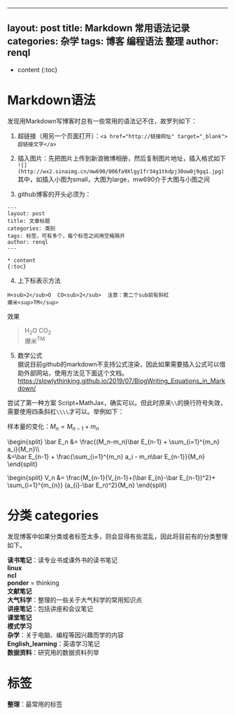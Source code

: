 <script type="text/x-mathjax-config">
  MathJax.Hub.Config({
    tex2jax: {
      inlineMath: [ ['$','$'], ["\\(","\\)"] ],
      processEscapes: true
    }
  });
</script>
<script src="https://cdn.mathjax.org/mathjax/latest/MathJax.js?config=TeX-AMS-MML_HTMLorMML" type="text/javascript"></script>

---
layout: post
title: Markdown 常用语法记录
categories: 杂学
tags: 博客 编程语法 整理
author: renql
---

* content
{:toc}

# Markdown语法
发现用Markdown写博客时总有一些常用的语法记不住，故罗列如下：

1. 超链接（用另一个页面打开）：`<a href="http://链接网址" target="_blank">超链接文字</a>`     

2. 插入图片：先把图片上传到新浪微博相册，然后复制图片地址，插入格式如下     
`![](http://wx2.sinaimg.cn/mw690/006fa9Xlgy1fr34g1tkdpj30ow0j9gq1.jpg)`    
其中，如插入小图为small，大图为large，mw690介于大图与小图之间     

3. github博客的开头必须为：

```
---
layout: post
title: 文章标题
categories: 类别
tags: 标签，可有多个，每个标签之间用空格隔开
author: renql
---

* content
{:toc}
```
4. 上下标表示方法    

```
H<sub>2</sub>O  CO<sub>2</sub>  注意：第二个sub前有斜杠
爆米<sup>TM</sup>
```

效果

> H<sub>2</sub>O  CO<sub>2</sub>     
> 爆米<sup>TM</sup>

5. 数学公式   
据说目前github的markdown不支持公式渲染，因此如果需要插入公式可以借助外部网站，使用方法见下面这个文档。  
<a href="https://slowlythinking.github.io/2019/07/BlogWriting_Equations_in_Markdown/" target="_blank">https://slowlythinking.github.io/2019/07/BlogWriting_Equations_in_Markdown/</a> 

尝试了第一种方案 Script+MathJax，确实可以。但此时原来`\\`的换行符号失效，需要使用四条斜杠`\\\\`才可以。举例如下：

样本量的变化：$M_n=M_{n-1}+m_n$  

\begin{split}
\bar E_n &= \frac{(M_n-m_n)\bar E_{n-1} + \sum_{i=1}^{m_n} a_i}{M_n}\\\\  
&=\bar E_{n-1} + \frac{\sum_{i=1}^{m_n} a_i - m_n\bar E_{n-1}}{M_n}
\end{split}

\begin{split}
V_n &= \frac{M_{n-1}\{V_{n-1}+(\bar E_{n}-\bar E_{n-1})^2\}+ \sum_{i=1}^{m_{n}} (a_{i}-\bar E_n)^2}{M_n}
\end{split}

# 分类 categories
发现博客中如果分类或者标签太多，则会显得有些混乱，因此将目前有的分类整理如下。    

**读书笔记**：读专业书或课外书的读书笔记  
**linux**  
**ncl**   
**ponder** = thinking   
**文献笔记**  
**大气科学**：整理的一些关于大气科学的常用知识点   
**讲座笔记**：包括讲座和会议笔记   
**课堂笔记**   
**模式学习**   
**杂学**：关于电脑、编程等因兴趣而学的内容      
**English_learning**：英语学习笔记   
**数据资料**：研究用的数据资料列举

# 标签
**整理**：最常用的标签   
